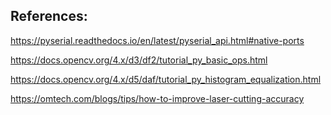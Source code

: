 ## References:    
   
https://pyserial.readthedocs.io/en/latest/pyserial_api.html#native-ports    

https://docs.opencv.org/4.x/d3/df2/tutorial_py_basic_ops.html    

https://docs.opencv.org/4.x/d5/daf/tutorial_py_histogram_equalization.html    

https://omtech.com/blogs/tips/how-to-improve-laser-cutting-accuracy   
